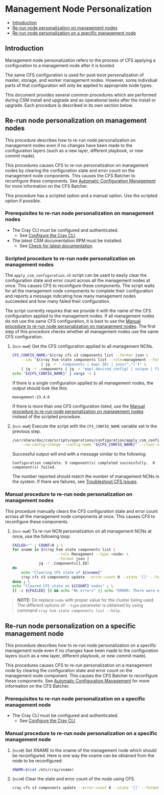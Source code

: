 # Management Node Personalization

- [Introduction](#introduction)
- [Re-run node personalization on management nodes](#re-run-node-personalization-on-management-nodes)
- [Re-run node personalization on a specific management node](#re-run-node-personalization-on-a-specific-management-node)

## Introduction

Management node personalization refers to the process of CFS applying a configuration to a
management node after it is booted.

The same CFS configuration is used for post-boot personalization of master, storage, and worker
management nodes. However, some individual parts of that configuration will only be applied to
appropriate node types.

This document provides several common procedures which are performed during CSM install and upgrade
and as operational tasks after the install or upgrade. Each procedure is described in its own
section below.

## Re-run node personalization on management nodes

This procedure describes how to re-run node personalization on management nodes even if
no changes have been made to the configuration layers (such as a new layer, different playbook,
or new commit made).

This procedures causes CFS to re-run personalization on management nodes by clearing the
configuration state and error count on the management node components. This causes the CFS Batcher
to reconfigure these components.
See [Automatic Configuration Management](Automatic_Configuration_Management.md)
for more information on the CFS Batcher.

This procedure has a scripted option and a manual option. Use the scripted option if possible.

### Prerequisites to re-run node personalization on management nodes

- The Cray CLI must be configured and authenticated.
  - See [Configure the Cray CLI](../configure_cray_cli.md).
- The latest CSM documentation RPM must be installed.
  - See [Check for latest documentation](../../update_product_stream/README.md#check-for-latest-documentation).

### Scripted procedure to re-run node personalization on management nodes

The `apply_csm_configuration.sh` script can be used to easily clear the configuration state and
error count across all the management nodes at once. This causes CFS to reconfigure these
components. The script waits for all the management node components to complete their configuration
and reports a message indicating how many management nodes succeeded and how many failed their
configuration.

The script currently requires that we provide it with the name of the CFS configuration applied
to the management nodes. If all management nodes do not use the same CFS configuration, it is
best to use the
[Manual procedure to re-run node personalization on management nodes](#manual-procedure-to-re-run-node-personalization-on-management-nodes).
The first step of this procedure checks whether all management nodes use the same CFS configuration.

1. (`ncn-mw#`) Get the CFS configuration applied to all management NCNs.

    ```bash
    CFS_CONFIG_NAME="$(cray cfs v3 components list --format json \
        --ids "$(cray hsm state components list --role=management --format json \
                 | jq -r '.Components | map(.ID) | join(",")')" \
        | jq -r .components | jq -r 'map(.desired_config) | unique | first')"
    echo "${CFS_CONFIG_NAME}" | xargs -n 1
    ```

    If there is a single configuration applied to all management nodes, the output should look like this:

    ```text
    management-23.4.0
    ```

    If there is more than one CFS configuration listed, use the
    [Manual procedure to re-run node personalization on management nodes](#manual-procedure-to-re-run-node-personalization-on-management-nodes)
    instead of the scripted procedure.

1. (`ncn-mw#`) Execute the script with the `CFS_CONFIG_NAME` variable set in the previous step.

    ```bash
    /usr/share/doc/csm/scripts/operations/configuration/apply_csm_configuration.sh \
        --no-config-change --config-name "${CFS_CONFIG_NAME}" --clear-state
    ```

    Successful output will end with a message similar to the following:

    ```text
    Configuration complete. 9 component(s) completed successfully.  0 component(s) failed.
    ```

    The number reported should match the number of management NCNs in the system. If there are failures, see
    [Troubleshoot CFS Issues](Troubleshoot_CFS_Issues.md).

### Manual procedure to re-run node personalization on management nodes

This procedure manually clears the CFS configuration state and error count across all the management
node components at once. This causes CFS to reconfigure these components.

1. (`ncn-mw#`) To re-run NCN personalization on all management NCNs at once, use the following loop:

    ```bash
    FAILED="" ; COUNT=0 ; \
    for xname in $(cray hsm state components list \
                        --role Management --type <node> \
                        --format json |
                jq -r .Components[].ID)
    do
        echo "Clearing CFS state of ${xname}"
        cray cfs v3 components update --error-count 0 --state '[]' --format json "${xname}" && let COUNT+=1 || FAILED+=" ${xname}"
    done ; \
    echo "Cleared CFS state on ${COUNT} nodes" ; \
    [[ -z ${FAILED} ]] && echo "No errors" || echo "ERROR: There were errors clearing the CFS state for the following nodes:${FAILED}"
    ```

> **NOTE:** Do replace `node` with proper value for the cluster being used. The different options of `--type` parameter is obtained by using command `cray hsm state components list --help`. 

## Re-run node personalization on a specific management node

This procedure describes how to re-run node personalization on a specific management node even if no
changes have been made to the configuration layers (such as a new layer, different playbook, or new
commit made).

This procedures causes CFS to re-run personalization on a management node by clearing the
configuration state and error count on the management node component. This causes the CFS Batcher
to reconfigure these components.
See [Automatic Configuration Management](Automatic_Configuration_Management.md)
for more information on the CFS Batcher.

### Prerequisites to re-run node personalization on a specific management node

- The Cray CLI must be configured and authenticated.
  - See [Configure the Cray CLI](../configure_cray_cli.md).

### Manual procedure to re-run node personalization on a specific management node

1. (`ncn#`) Set XNAME to the xname of the management node which should be reconfigured.
    Here is one way the xname can be obtained from the node to be reconfigured:

    ```bash
    XNAME=$(cat /etc/cray/xname)
    ```

1. (`ncn#`) Clear the state and error count of the node using CFS.

    ```bash
    cray cfs v3 components update --error-count 0 --state '[]' --format json "${XNAME}"
    ```
